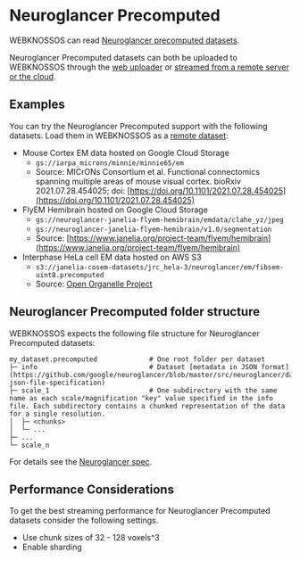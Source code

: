 # Neuroglancer Precomputed

WEBKNOSSOS can read [Neuroglancer precomputed datasets](https://github.com/google/neuroglancer/tree/master/src/neuroglancer/datasource/precomputed).

Neuroglancer Precomputed datasets can both be uploaded to WEBKNOSSOS through the [web uploader](./upload_ui.md) or [streamed from a remote server or the cloud](./streaming.md).

## Examples

You can try the Neuroglancer Precomputed support with the following datasets. Load them in WEBKNOSSOS as a [remote dataset](./streaming.md): 


- Mouse Cortex EM data hosted on Google Cloud Storage
    - `gs://iarpa_microns/minnie/minnie65/em`
    - Source: MICrONs Consortium et al. Functional connectomics spanning multiple areas of mouse visual cortex. bioRxiv 2021.07.28.454025; doi: [https://doi.org/10.1101/2021.07.28.454025](https://doi.org/10.1101/2021.07.28.454025)
- FlyEM Hemibrain hosted on Google Cloud Storage
    - `gs://neuroglancer-janelia-flyem-hemibrain/emdata/clahe_yz/jpeg`
    - `gs://neuroglancer-janelia-flyem-hemibrain/v1.0/segmentation`
    - Source: [https://www.janelia.org/project-team/flyem/hemibrain](https://www.janelia.org/project-team/flyem/hemibrain)
- Interphase HeLa cell EM data hosted on AWS S3
    - `s3://janelia-cosem-datasets/jrc_hela-3/neuroglancer/em/fibsem-uint8.precomputed` 
    - Source: [Open Organelle Project](https://openorganelle.janelia.org/datasets/jrc_hela-3)


## Neuroglancer Precomputed folder structure

WEBKNOSSOS expects the following file structure for Neuroglancer Precomputed datasets:

```
my_dataset.precomputed             # One root folder per dataset
├─ info                            # Dataset [metadata in JSON format](https://github.com/google/neuroglancer/blob/master/src/neuroglancer/datasource/precomputed/volume.md#info-json-file-specification)
├─ scale_1                         # One subdirectory with the same name as each scale/magnification "key" value specified in the info file. Each subdirectory contains a chunked representation of the data for a single resolution.
│  ├─ <chunks>
│  └─ ...
├─ ...                  
└─ scale_n                  
```

For details see the [Neuroglancer spec](https://github.com/google/neuroglancer/tree/master/src/neuroglancer/datasource/precomputed).

## Performance Considerations
To get the best streaming performance for Neuroglancer Precomputed datasets consider the following settings.

- Use chunk sizes of 32 - 128 voxels^3
- Enable sharding
